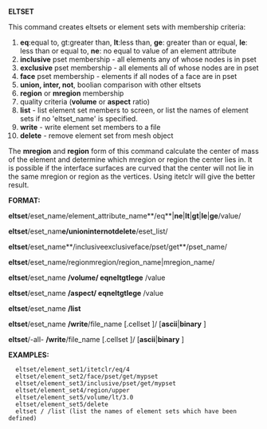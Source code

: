 
 **ELTSET**

  This command creates eltsets or element sets with membership
  criteria:
 
  1.  **eq**:equal to, gt:greater than, **lt**:less than, **ge**:
      greater than or equal, **le**: less than or equal to, **ne**: no
      equal to value of an element attribute
  2.  **inclusive** pset membership - all elements any of whose nodes
      is in pset
  3.  **exclusive** pset membership - all elements all of whose nodes
      are in pset
  4.  **face** pset membership - elements if all nodes of a face are
      in pset
  5.  **union, inter, not**, boolian comparison with other eltsets
  6.  **region** or **mregion** membership
  7.  quality criteria (**volume** or **aspect** ratio)
  8.  **list** - list element set members to screen, or list the names
      of element sets if no 'eltset\_name' is specified.
  9.  **write** - write element set members to a file
  10. **delete** - remove element set from mesh object
 
  The **mregion** and **region** form of this command calculate the
  center of mass of the element and determine which mregion or region
  the center lies in. It is possible if the interface surfaces are
  curved that the center will not lie in the same mregion or region as
  the vertices. Using itetclr will give the better result.

 **FORMAT:**

  **eltset**/eset\_name/element\_attribute\_name**/eq**|**ne**|**lt**|**gt**|**le**|**ge**/value/

  **eltset**/eset\_nam**e/unioninternotdelete**/eset\_list/

  **eltset**/eset\_name**/inclusiveexclusiveface/pset/get**/pset\_name/

  **eltset**/eset\_name/regionmregion/region\_name|mregion\_name/

  **eltset**/eset\_name **/volume/ eqneltgtlege** /value

  **eltset**/eset\_name **/aspect/ eqneltgtlege** /value

  **eltset**/eset\_name **/list**

  **eltset**/eset\_name
  **/write**/file\_name
[.cellset
]/
[**ascii**|**binary**
]

  **eltset**/-all-
  **/write**/file\_name
[.cellset
]/
[**ascii**|**binary**
]

 **EXAMPLES:**

      eltset/element_set1/itetclr/eq/4 
      eltset/element_set2/face/pset/get/mypset
      eltset/element_set3/inclusive/pset/get/mypset
      eltset/element_set4/region/upper 
      eltset/element_set5/volume/lt/3.0 
      eltset/element_set5/delete
      eltset / /list (list the names of element sets which have been defined) 
